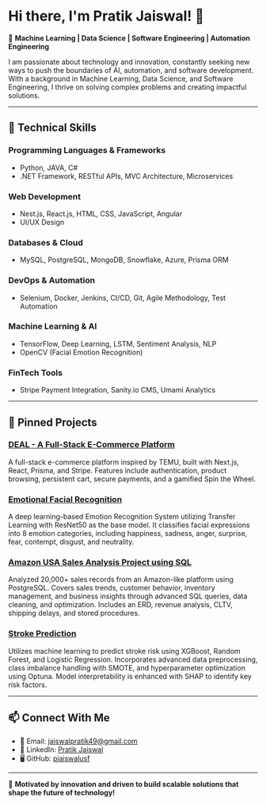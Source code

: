 # Hi there, I'm Pratik Jaiswal! 👋

🚀 **Machine Learning | Data Science | Software Engineering | Automation Engineering**

I am passionate about technology and innovation, constantly seeking new ways to push the boundaries of AI, automation, and software development. With a background in Machine Learning, Data Science, and Software Engineering, I thrive on solving complex problems and creating impactful solutions.

---

## 🔧 **Technical Skills**

### **Programming Languages & Frameworks**
- Python, JAVA, C#
- .NET Framework, RESTful APIs, MVC Architecture, Microservices

### **Web Development**
- Nest.js, React.js, HTML, CSS, JavaScript, Angular
- UI/UX Design

### **Databases & Cloud**
- MySQL, PostgreSQL, MongoDB, Snowflake, Azure, Prisma ORM

### **DevOps & Automation**
- Selenium, Docker, Jenkins, CI/CD, Git, Agile Methodology, Test Automation

### **Machine Learning & AI**
- TensorFlow, Deep Learning, LSTM, Sentiment Analysis, NLP
- OpenCV (Facial Emotion Recognition)

### **FinTech Tools**
- Stripe Payment Integration, Sanity.io CMS, Umami Analytics

---

## 📌 **Pinned Projects**

### [DEAL - A Full-Stack E-Commerce Platform](https://github.com/pjaiswalusf/DEAL---A-Full-Stack-E-Commerce-Platform)
A full-stack e-commerce platform inspired by TEMU, built with Next.js, React, Prisma, and Stripe. Features include authentication, product browsing, persistent cart, secure payments, and a gamified Spin the Wheel.

### [Emotional Facial Recognition](https://github.com/pjaiswalusf/Emotional-Facial-Recognition-)
A deep learning-based Emotion Recognition System utilizing Transfer Learning with ResNet50 as the base model. It classifies facial expressions into 8 emotion categories, including happiness, sadness, anger, surprise, fear, contempt, disgust, and neutrality.

### [Amazon USA Sales Analysis Project using SQL](https://github.com/pjaiswalusf/Amazon-USA-Sales-Analysis-Project-using-SQL)
Analyzed 20,000+ sales records from an Amazon-like platform using PostgreSQL. Covers sales trends, customer behavior, inventory management, and business insights through advanced SQL queries, data cleaning, and optimization. Includes an ERD, revenue analysis, CLTV, shipping delays, and stored procedures.

### [Stroke Prediction](https://github.com/pjaiswalusf/Stroke-Prediction)
Utilizes machine learning to predict stroke risk using XGBoost, Random Forest, and Logistic Regression. Incorporates advanced data preprocessing, class imbalance handling with SMOTE, and hyperparameter optimization using Optuna. Model interpretability is enhanced with SHAP to identify key risk factors.

---

## 📫 **Connect With Me**
- 📧 Email: [jaiswalpratik49@gmail.com](mailto:jaiswalpratik49@gmail.com)
- 💼 LinkedIn: [Pratik Jaiswal](https://www.linkedin.com/in/pratik-jaiswal-468315197/)
- 🖥️ GitHub: [pjaiswalusf](https://github.com/pjaiswalusf)

---

🚀 **Motivated by innovation and driven to build scalable solutions that shape the future of technology!**
